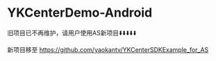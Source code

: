 # YKCenterDemo-Android
旧项目已不再维护，请用户使用AS新项目⬇️⬇️⬇️⬇️⬇️

新项目移至 https://github.com/yaokantv/YKCenterSDKExample_for_AS
